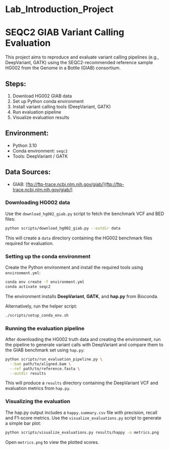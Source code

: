 # Lab_Introduction_Project

# SEQC2 GIAB Variant Calling Evaluation

This project aims to reproduce and evaluate variant calling pipelines (e.g., DeepVariant, GATK) using the SEQC2-recommended reference sample HG002 from the Genome in a Bottle (GIAB) consortium.

## Steps:
1. Download HG002 GIAB data
2. Set up Python conda environment
3. Install variant calling tools (DeepVariant, GATK)
4. Run evaluation pipeline
5. Visualize evaluation results

## Environment:
- Python 3.10
- Conda environment: `seqc2`
- Tools: DeepVariant / GATK

## Data Sources:
- GIAB: [ftp://ftp-trace.ncbi.nlm.nih.gov/giab/](ftp://ftp-trace.ncbi.nlm.nih.gov/giab/)

### Downloading HG002 data

Use the `download_hg002_giab.py` script to fetch the benchmark VCF and BED files:

```bash
python scripts/download_hg002_giab.py --outdir data
```

This will create a `data` directory containing the HG002 benchmark files required for evaluation.

### Setting up the conda environment

Create the Python environment and install the required tools using `environment.yml`:

```bash
conda env create -f environment.yml
conda activate seqc2
```

The environment installs **DeepVariant**, **GATK**, and **hap.py** from Bioconda.

Alternatively, run the helper script:

```bash
./scripts/setup_conda_env.sh
```

### Running the evaluation pipeline

After downloading the HG002 truth data and creating the environment,
run the pipeline to generate variant calls with DeepVariant and compare
them to the GIAB benchmark set using `hap.py`:

```bash
python scripts/run_evaluation_pipeline.py \
  --bam path/to/aligned.bam \
  --ref path/to/reference.fasta \
  --outdir results
```

This will produce a `results` directory containing the DeepVariant VCF and
evaluation metrics from `hap.py`.

### Visualizing the evaluation

The hap.py output includes a `happy.summary.csv` file with precision,
recall and F1-score metrics. Use the `visualize_evaluations.py` script
to generate a simple bar plot:

```bash
python scripts/visualize_evaluations.py results/happy -o metrics.png
```

Open `metrics.png` to view the plotted scores.
